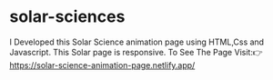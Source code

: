 # solar-sciences
I Developed this Solar Science animation page using HTML,Css and Javascript.
This Solar page is responsive.
To See The Page Visit:👉 https://solar-science-animation-page.netlify.app/
